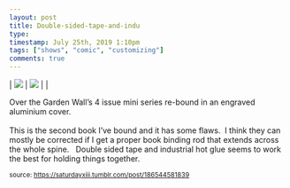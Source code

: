 ```yaml
---
layout: post
title: Double-sided-tape-and-indu
type: 
timestamp: July 25th, 2019 1:10pm
tags: ["shows", "comic", "customizing"]
comments: true
---
```


| <img src="https://saturdayxiii.github.io/media/186544581839_0.jpg"/> | <img src="https://saturdayxiii.github.io/media/186544581839_1.jpg"/> |  |

Over the Garden Wall’s 4 issue mini series re-bound in an engraved aluminium cover.
<br/><br/>This is the second book I’ve bound and it has some flaws.  I think they can mostly be corrected if I get a proper book binding rod that extends across the whole spine.  
Double sided tape and industrial hot glue seems to work the best for holding things together.
 
  
<small>source: https://saturdayxiii.tumblr.com/post/186544581839</small>